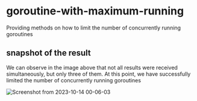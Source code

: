 # goroutine-with-maximum-running
Providing methods on how to limit the number of concurrently running goroutines
## snapshot of the result
We can observe in the image above that not all results were received simultaneously, but only three of them. At this point, we have successfully limited the number of concurrently running goroutines

![Screenshot from 2023-10-14 00-06-03](https://github.com/hafidzilkhairi/goroutine-with-maximum-running/assets/23477358/14ba6106-a8ab-47eb-9f0f-7311c570a338)

